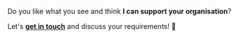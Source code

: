 Do you like what you see and think **I can support your organisation**?

Let's [**get in touch**](https://www.linkedin.com/in/jamesericdavidson) and discuss your requirements! :slightly_smiling_face:
